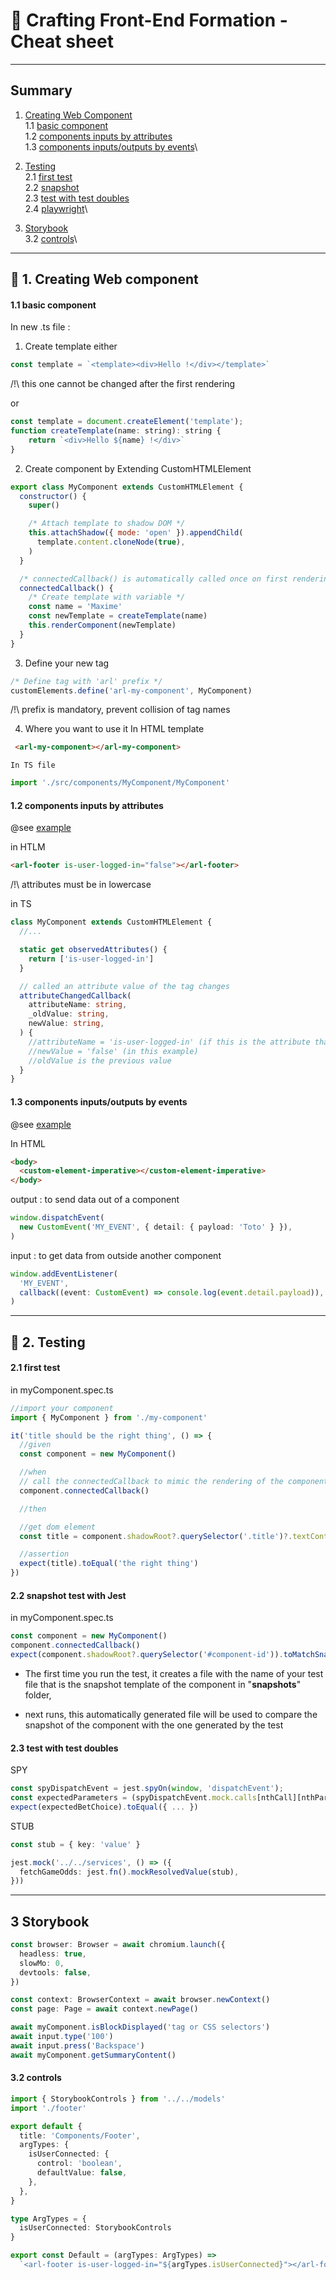 # 📝 Crafting Front-End Formation - Cheat sheet

---

## Summary

1. [Creating Web Component](#1)\
   1.1 [basic component](#11)\
   1.2 [components inputs by attributes](#12)\
   1.3 [components inputs/outputs by events](#13)\

2. [Testing](#2)\
   2.1 [first test](#21)\
   2.2 [snapshot](#22)\
   2.3 [test with test doubles](#23)\
   2.4 [playwright](#24)\

3. [Storybook](#3)\
   3.2 [controls](#32)\

---

## 📗 1. Creating Web component<a id='1'></a>

#### 1.1 basic component<a id='11'></a>

In new .ts file :

1. Create template
   either

```js
const template = `<template><div>Hello !</div></template>`
```

/!\ this one cannot be changed after the first rendering

or

```js
const template = document.createElement('template');
function createTemplate(name: string): string {
    return `<div>Hello ${name} !</div>`
}
```

2. Create component by Extending CustomHTMLElement

```js
export class MyComponent extends CustomHTMLElement {
  constructor() {
    super()

    /* Attach template to shadow DOM */
    this.attachShadow({ mode: 'open' }).appendChild(
      template.content.cloneNode(true),
    )
  }

  /* connectedCallback() is automatically called once on first rendering */
  connectedCallback() {
    /* Create template with variable */
    const name = 'Maxime'
    const newTemplate = createTemplate(name)
    this.renderComponent(newTemplate)
  }
}
```

3. Define your new tag

```js
/* Define tag with 'arl' prefix */
customElements.define('arl-my-component', MyComponent)
```

/!\ prefix is mandatory, prevent collision of tag names

4.  Where you want to use it
    In HTML template

```HTML
 <arl-my-component></arl-my-component>
```

    In TS file

```ts
import './src/components/MyComponent/MyComponent'
```

#### 1.2 components inputs by attributes<a id='12'></a>

@see [example](https://github.com/arolla/crafting-frontend-exercices/tree/main/src/examples/web-component/web-component-declarative.html)

in HTLM

```HTML
<arl-footer is-user-logged-in="false"></arl-footer>
```

/!\ attributes must be in lowercase

in TS

```ts
class MyComponent extends CustomHTMLElement {
  //...

  static get observedAttributes() {
    return ['is-user-logged-in']
  }

  // called an attribute value of the tag changes
  attributeChangedCallback(
    attributeName: string,
    _oldValue: string,
    newValue: string,
  ) {
    //attributeName = 'is-user-logged-in' (if this is the attribute that just changed)
    //newValue = 'false' (in this example)
    //oldValue is the previous value
  }
}
```

#### 1.3 components inputs/outputs by events<a id='13'></a>

@see [example](https://github.com/arolla/crafting-frontend-exercices/tree/main/src/examples/web-component/web-component-imperative.html)

In HTML

```html
<body>
  <custom-element-imperative></custom-element-imperative>
</body>
```

output : to send data out of a component

```ts
window.dispatchEvent(
  new CustomEvent('MY_EVENT', { detail: { payload: 'Toto' } }),
)
```

input : to get data from outside another component

```ts
window.addEventListener(
  'MY_EVENT',
  callback((event: CustomEvent) => console.log(event.detail.payload)),
)
```

---

## 📙 2. Testing <a id='2'></a>

#### 2.1 first test <a id='21'></a>

in myComponent.spec.ts

```ts
//import your component
import { MyComponent } from './my-component'

it('title should be the right thing', () => {
  //given
  const component = new MyComponent()

  //when
  // call the connectedCallback to mimic the rendering of the component (=init)
  component.connectedCallback()

  //then

  //get dom element
  const title = component.shadowRoot?.querySelector('.title')?.textContent

  //assertion
  expect(title).toEqual('the right thing')
})
```

#### 2.2 snapshot test with Jest <a id='22'></a>

in myComponent.spec.ts

```ts
const component = new MyComponent()
component.connectedCallback()
expect(component.shadowRoot?.querySelector('#component-id')).toMatchSnapshot()
```

- The first time you run the test,
  it creates a file with the name of your test file that is the snapshot template of the component
  in "**snapshots**" folder,

- next runs, this automatically generated file will be used to compare the snapshot of the component with the one generated by the test

#### 2.3 test with test doubles<a id='23'></a>

SPY

```ts
const spyDispatchEvent = jest.spyOn(window, 'dispatchEvent');
const expectedParameters = (spyDispatchEvent.mock.calls[nthCall][nthParameter] as CustomEvent).detail /* nthCall: represent the nth call that we want to watch, nthParameter represent the nth parameter sent that we want to watch */
expect(expectedBetChoice).toEqual({ ... })
```

STUB

```ts
const stub = { key: 'value' }

jest.mock('../../services', () => ({
  fetchGameOdds: jest.fn().mockResolvedValue(stub),
}))
```

---

## 3 Storybook <a id='3'></a>

```ts
const browser: Browser = await chromium.launch({
  headless: true,
  slowMo: 0,
  devtools: false,
})

const context: BrowserContext = await browser.newContext()
const page: Page = await context.newPage()

await myComponent.isBlockDisplayed('tag or CSS selectors')
await input.type('100')
await input.press('Backspace')
await myComponent.getSummaryContent()
```

#### 3.2 controls <a id="3.2"></a>

```ts
import { StorybookControls } from '../../models'
import './footer'

export default {
  title: 'Components/Footer',
  argTypes: {
    isUserConnected: {
      control: 'boolean',
      defaultValue: false,
    },
  },
}

type ArgTypes = {
  isUserConnected: StorybookControls
}

export const Default = (argTypes: ArgTypes) =>
  `<arl-footer is-user-logged-in="${argTypes.isUserConnected}"></arl-footer>`
```
